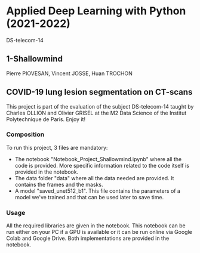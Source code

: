 # Applied Deep Learning with Python (2021-2022)
DS-telecom-14

## 1-Shallowmind
Pierre PIOVESAN, Vincent JOSSE, Huan TROCHON

## COVID-19 lung lesion segmentation on CT-scans
This project is part of the evaluation of the subject DS-telecom-14 taught by Charles OLLION and Olivier GRISEL at the M2 Data Science of the Institut Polytechnique de Paris.
Enjoy it!

### Composition
To run this project, 3 files are mandatory:

- The notebook "Notebook_Project_Shallowmind.ipynb" where all the code is provided. More specific information related to the code itself is provided in the notebook.
- The data folder "data" where all the data needed are provided. It contains the frames and the masks.
- A model "saved_unet512_b1". This file contains the parameters of a model we've trained and that can be used later to save time.

### Usage
All the required libraries are given in the notebook.
This notebook can be run either on your PC if a GPU is available or it can be run online via Google Colab and Google Drive. Both implementations are provided in the notebook.
